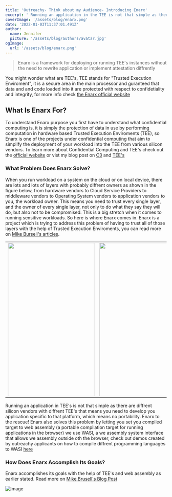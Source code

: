 ```yaml
---
title: 'Outreachy- Think about my Audience- Introducing Enarx'
excerpt: ' Running an application in the TEE is not that simple as there are diffrent silicon vendors with diffrent TEE, that means you have to develop your application specific to that platform, which means no protability'
coverImage: '/assets/blog/enarx.png'
date: '2022-01-03T11:37:01.491Z'
author:
  name: Jennifer
  picture: '/assets/blog/authors/avatar.jpg'
ogImage:
  url: '/assets/blog/enarx.png'
---
```


> Enarx is a framework for deploying or running TEE's instances without the need to rewrite application or implement attestation diffrently

You might wonder what are TEE's, TEE stands for "Trusted Execution Enviroment", it is a secure area in the main processor and guranteed that data and and code loaded into it are protected with respect to confidetiality and integrity, for more info check [the Enarx official website](https://enarx.dev/)



## What Is Enarx For?

To understand Enarx purpose you first have to understand what confidential computing is, it is simply the protection of data in use by performing computation in hardware based Trusted Execution Enviroments (TEE), so Enarx is one of the projects under confidential computing that aim to simplify the deployment of your workload into the TEE from various silicon vendors. To learn more about Confidential Computing and TEE's check out the [official website](https://confidentialcomputing.io/) or vist my blog post on [C3](https://jenniferchukwu.com/posts/confidentialcomputing) and [TEE's](https://jenniferchukwu.com/posts/trustedexecution)


### What Problem Does Enarx Solve?
When you run workload on a system on the cloud or on local device, there are lots and lots of layers with probably diffrent owners as shown in the figure below, from hardware vendors to Cloud Service Providers  to middleware vendors to Operating System vendors to application vendors to you, the workload owner. This means you need to trust every single layer, and the owner of every single layer, not only to do what they say they will do, but also not to be compromised.  This is a big stretch when it comes to running sensitive workloads. So here is where Enarx comes in. Enarx is a project which is trying to address this problem of having to trust all of 
those layers with the help of Trusted Execution Enviroments, you can read more on [Mike Bursell's articles](https://aliceevebob.com/2019/05/07/announcing-enarx/).

<table cellpadding="35" cellspacing="35">
  <tr>
    <td><img src="/assets/blog/classic-cloud-virt-arch-1.png" width=270 height=480></td>
    <td><img src="/assets/blog/reduced-arch.png" width=270 height=480></td>
  </tr>
 </table>



Running an application in TEE's is not that simple as there are diffrent silicon vendors with diffrent TEE's that means you need to develop you application specific to that platform, which means no portability. Enarx to the rescue! Enarx also solves this problem by letting you set you compiled target to web assembly (a portable compilation target for running applications in the browser) we use WASI, a we assembly system interface that allows we assembly outside oth the browser, check out demos created by outreachy applicants on how to compile diffrent programming languages to WASI [here](https://enarx.dev/docs/WebAssembly/Introduction)


### How Does Enarx Accomplish Its Goals?
Enarx accomplishes its goals with the help of TEE's and web assembly as earlier stated. Read more on [Mike Brusell's Blog Post](https://aliceevebob.com/2020/04/28/an-enarx-milestone-binaries/)

![image](/assets/blog/enarx-general-arch.webp)